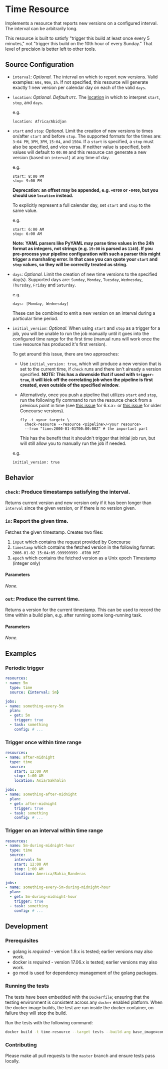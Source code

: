 # Time Resource

Implements a resource that reports new versions on a configured interval. The
interval can be arbitrarily long.

This resource is built to satisfy "trigger this build at least once every 5
minutes," not "trigger this build on the 10th hour of every Sunday." That
level of precision is better left to other tools.

## Source Configuration

* `interval`: *Optional.* The interval on which to report new versions. Valid
  examples: `60s`, `90m`, `1h`. If not specified, this resource will generate
  exactly 1 new version per calendar day on each of the valid `days`.

* `location`: *Optional. Default `UTC`.* The
  [location](https://en.wikipedia.org/wiki/List_of_tz_database_time_zones) in
  which to interpret `start`, `stop`, and `days`.

  e.g.

  ```
  location: Africa/Abidjan
  ```

* `start` and `stop`: *Optional.* Limit the creation of new versions to times
  on/after `start` and before `stop`. The supported formats for the times are:
  `3:04 PM`, `3PM`, `3PM`, `15:04`, and `1504`. If a `start` is specified, a
  `stop` must also be specified, and vice versa. If neither value is specified,
  both values will default to `00:00` and this resource can generate a new
  version (based on `interval`) at any time of day.

  e.g.

  ```
  start: 8:00 PM
  stop: 9:00 PM
  ```

  **Deprecation: an offset may be appended, e.g. `+0700` or `-0400`, but you
  should use `location` instead.**

  To explicitly represent a full calendar day, set `start` and `stop` to
  the same value.

  e.g.

  ```
  start: 6:00 AM
  stop: 6:00 AM
  ```

  **Note: YAML parsers like PyYAML may parse time values in the 24h format as integers, not strings (e.g. `19:00` is parsed as `1140`). If you pre-process your pipeline configuration with such a parser this might trigger a marshaling error. In that case you can quote your `start` and `stop` values, so they will be correctly treated as string.**

* `days`: *Optional.* Limit the creation of new time versions to the specified
  day(s). Supported days are: `Sunday`, `Monday`, `Tuesday`, `Wednesday`,
  `Thursday`, `Friday` and `Saturday`.

  e.g.

  ```
  days: [Monday, Wednesday]
  ```

  These can be combined to emit a new version on an interval during a particular
  time period.

* `initial_version`: *Optional.* When using `start` and `stop` as a trigger for
  a job, you will be unable to run the job manually until it goes into the
  configured time range for the first time (manual runs will work once the `time`
  resource has produced it's first version).

  To get around this issue, there are two approaches:
     * Use `initial_version: true`, which will produce a new version that is
       set to the current time, if `check` runs and there isn't already a version
       specified. **NOTE: This has a downside that if used with `trigger: true`, it will
       kick off the correlating job when the pipeline is first created, even
       outside of the specified window**.
     * Alternatively, once you push a pipeline that utilizes `start` and `stop`, run the
       following fly command to run the resource check from a previous point
       in time (see [this issue](https://github.com/concourse/time-resource/issues/24#issuecomment-689422764)
       for 6.x.x+ or [this issue](https://github.com/concourse/time-resource/issues/11#issuecomment-562385742)
       for older Concourse versions).

       ```
       fly -t <your target> \
         check-resource --resource <pipeline>/<your resource>
         --from "time:2000-01-01T00:00:00Z" # the important part
       ```

       This has the benefit that it shouldn't trigger that initial job run, but
       will still allow you to manually run the job if needed.

  e.g.

  ```
  initial_version: true
  ```

## Behavior

### `check`: Produce timestamps satisfying the interval.

Returns current version and new version only if it has been longer than `interval` since the
given version, or if there is no version given.


### `in`: Report the given time.

Fetches the given timestamp. Creates two files:
1. `input` which contains the request provided by Concourse
1. `timestamp` which contains the fetched version in the following format: `2006-01-02 15:04:05.999999999 -0700 MST`
1. `epoch` which contains the fetched version as a Unix epoch Timestamp (integer only)

#### Parameters

*None.*


### `out`: Produce the current time.

Returns a version for the current timestamp. This can be used to record the
time within a build plan, e.g. after running some long-running task.

#### Parameters

*None.*


## Examples

### Periodic trigger

```yaml
resources:
- name: 5m
  type: time
  source: {interval: 5m}

jobs:
- name: something-every-5m
  plan:
  - get: 5m
    trigger: true
  - task: something
    config: # ...
```

### Trigger once within time range

```yaml
resources:
- name: after-midnight
  type: time
  source:
    start: 12:00 AM
    stop: 1:00 AM
    location: Asia/Sakhalin

jobs:
- name: something-after-midnight
  plan:
  - get: after-midnight
    trigger: true
  - task: something
    config: # ...
```

### Trigger on an interval within time range

```yaml
resources:
- name: 5m-during-midnight-hour
  type: time
  source:
    interval: 5m
    start: 12:00 AM
    stop: 1:00 AM
    location: America/Bahia_Banderas

jobs:
- name: something-every-5m-during-midnight-hour
  plan:
  - get: 5m-during-midnight-hour
    trigger: true
  - task: something
    config: # ...
```

## Development

### Prerequisites

* golang is *required* - version 1.9.x is tested; earlier versions may also
  work.
* docker is *required* - version 17.06.x is tested; earlier versions may also
  work.
* go mod is used for dependency management of the golang packages.

### Running the tests

The tests have been embedded with the `Dockerfile`; ensuring that the testing
environment is consistent across any `docker` enabled platform. When the docker
image builds, the test are run inside the docker container, on failure they
will stop the build.

Run the tests with the following command:

```sh
docker build -t time-resource --target tests --build-arg base_image=concourse/resource-types-base-image-static:latest .
```

### Contributing

Please make all pull requests to the `master` branch and ensure tests pass
locally.
